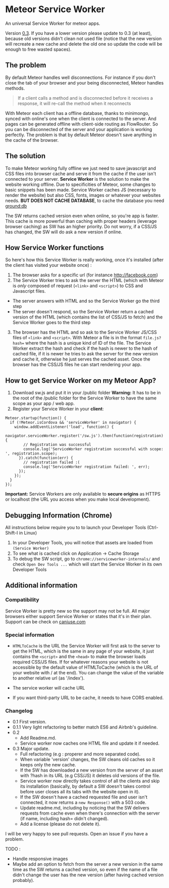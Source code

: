 # Meteor Service Worker
An universal Service Worker for meteor apps.

Version [0.3](#head1234). If you have a lower version please update to 0.3 (at least),
because old versions didn't clean not used file (notice that the new version
will recreate a new cache and delete the old one so update the code will
be enough to free wasted spaces).

## The problem

By default Meteor handles well disconnections. For instance if you don't
close the tab of your browser and your being disconnected, Meteor
handles methods.
> If a client calls a method and is disconnected before it receives a
response, it will re-call the method when it reconnects

With Meteor each client has a offline database, thanks to minimongo,
synced with online's one when the client is connected to the server.
And pages can be generated offline with client-side routing as FlowRouter.
So you can be disconnected of the server and your application is working 
perfectly. The problem is that by default Meteor doesn't save
anything in the cache of the browser.

## The solution

To make Meteor working fully offline we just need to save javascript and
CSS files into browser cache and serve it from the cache if the user
isn't connected to your server.
**Service Worker** is the solution to make the website working offline.
Due to specificities of Meteor, some changes to basic snippets has been made.
Service Worker caches JS (necessary to render the website) but also
CSS, fonts, images or whatever your websites needs. **BUT DOES NOT CACHE
DATABASE**, to cache the database you need [ground:db](https://github.com/GroundMeteor/db)

The SW returns cached version even when online, so you're app is faster.
This cache is more powerful than caching with proper headers
(leverage browser caching) as SW has an higher priority.
Do not worry, if a CSS/JS has changed, the SW will do ask a new version
if online.

## <a name="how"></a>How Service Worker functions

So here's how this Service Worker is really working, once it's installed
(after the client has visited your website once) :

1. The browser asks for a specific url (for instance http://facebook.com)
2. The Service Worker tries to ask the server the HTML (which with Meteor
is *only* composed of request (`<link>` and `<script>`) to CSS and
Javascript files.
  * The server answers with HTML and so the Service Worker go the third
  step
  * The server doesn't respond, so the Service Worker return a cached
  version of the HTML (which contains the list of CSS/JS to fetch) and
  the Service Worker goes to the third step
3. The browser has the HTML and so ask to the Service Worker JS/CSS
files of `<link>` and `<script>`. With Meteor a file is in the format
`file.js?hash=` where the hash is a unique kind of ID of the
file. The Service Worker extract the hash and check if the hash is newer
to the hash of cached file, if it is newer he tries to ask the server
for the new version and cache it, otherwise he just serves the cached asset.
Once the browser has the CSS/JS files he can start rendering your app.

## How to get Service Worker on my Meteor App?

1. Download sw.js and put it in your /public folder **Warning:** It has to be in the root of the /public folder for the Service Worker to have the same scope as your app / web app.
2. Register your Service Worker in your **client**: 
```
Meteor.startup(function() {
  if (!Meteor.isCordova && 'serviceWorker' in navigator) {
    window.addEventListener('load', function() {
      navigator.serviceWorker.register('/sw.js').then(function(registration) {
        // Registration was successful
        console.log('ServiceWorker registration successful with scope: ', registration.scope);
      }).catch(function(err) {
        // registration failed :(
        console.log('ServiceWorker registration failed: ', err);
      });
    });
  }
});
```
**Important:** Service Workers are only available to **secure origins** as HTTPS or
localhost (the URL you access when you make local development). 
 
## Debugging Information (Chrome)
All instructions below require you to to launch your Developer Tools (Ctrl-Shift-I in Linux)

1. In your Developer Tools, you will notice that assets are loaded from `(Service Worker)`
2. To see what is cached click on Application -> Cache Storage
3. To debug the SW script, go to `chrome://serviceworker-internals/` and check `Open Dev Tools ...` which will start the Service Worker in its own Developer Tools
 
 
## Additional information

### Compatibility 

Service Worker is pretty new so the support may not be full. All major
browsers either support Service Worker or states that it's in their plan.
Support can be check on [caniuse.com](http://caniuse.com#feat=serviceworkers)

### Special information  
  
- `HTMLToCache` is the URL the Service Worker will first ask to the server
to get the HTML, which is the same in any page of your website, it just
contains the `<script>` and the `<head>` to make the browser loads
required CSS/JS files. If for whatever reasons your website is not
accessible by the default value of HTMLToCache (which is the URL of your
website with / at the end). You can change the value of the variable to
another relative url (as '/index').

- The service worker will cache URL

- If you want third-party URL to be cache, it needs to have CORS enabled.

### <a name="version"></a> Changelog

+ 0.1 First version.
+ 0.1.1 Very light refactoring to better match ES6 and Airbnb's guideline.
+ 0.2
    - Add Readme.md.
    - Service worker now caches one HTML file and update it if needed.
+ 0.3 Major update. <a name="head1234"></a>
    - Full refactoring (e.g : properer and more separated code).
    - When variable 'version' changes, the SW cleans old caches so it keeps
    only the new cache.
    - If the SW has downloaded a new version from the server of an asset 
     with ?hash in its URL (e.g CSS/JS) it deletes old versions of the file.
    - Service worker now directly takes control of all the clients and skip
     its installation (basically, by default a SW doesn't takes control
     before user closes all its tabs with the website open in it).
    - If the SW doesn't have a cached requested file and user isn't connected,
    it now returns a `new Response()` with a 503 code.
    - Update readme.md, including by noticing that the SW delivers requests
    from cache even when there's connection with the server (if name, including
    hash= didn't changed).
    - Add a license (please do not delete it).

I will be very happy to see pull requests. Open an issue if you have a problem.

TODO :
- Handle responsive images
- Maybe add an option to fetch from the server a new version in the same
time as the SW returns a cached version, so even if the name of a file didn't change 
the user has the new version (after having cached version probably).
